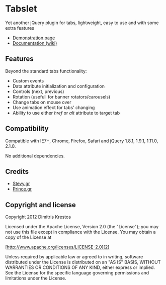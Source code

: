 # Tabslet

Yet another jQuery plugin for tabs, lightweight, easy to use and with some extra features

* [Demonstration page][1]
* [Documentation (wiki)][3]

## Features

Beyond the standard tabs functionality:

* Custom events
* Data attribute initialization and configuration
* Controls (next, previous)
* Rotation (usefull for banner rotators/carousels)
* Change tabs on mouse over
* Use animation effect for tabs' changing
* Ability to use either _href_ or _alt_ attribute to target tab

## Compatibility

Compatible with IE7+, Chrome, Firefox, Safari
and jQuery 1.8.1, 1.9.1, 1.11.0, 2.1.0.

No additional dependencies.

## Credits
* [Stevy.gr][4]
* [Prince.gr][5]

## Copyright and license

Copyright 2012 Dimitris Krestos

Licensed under the Apache License, Version 2.0 (the "License");
you may not use this file except in compliance with the License.
You may obtain a copy of the License at

[http://www.apache.org/licenses/LICENSE-2.0][2]

Unless required by applicable law or agreed to in writing, software
distributed under the License is distributed on an "AS IS" BASIS,
WITHOUT WARRANTIES OR CONDITIONS OF ANY KIND, either express or implied.
See the License for the specific language governing permissions and
limitations under the License.

  [1]: http://vdw.github.io/Tabslet/
  [2]: http://www.apache.org/licenses/LICENSE-2.0
  [3]: https://github.com/vdw/Tabslet/wiki
  [4]: http://stevy.gr/
  [5]: http://prince.gr/